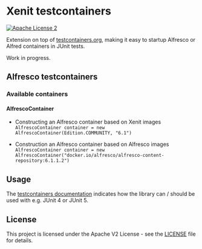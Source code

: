 # Xenit testcontainers

[![Apache License 2](https://img.shields.io/badge/license-Apache%202-blue.svg)](LICENSE)

Extension on top of [testcontainers.org](https://www.testcontainers.org/), making it easy to startup Alfresco or Alfred 
containers in JUnit tests. 

Work in progress. 

## Alfresco testcontainers

### Available containers

#### AlfrescoContainer

* Constructing an Alfresco container based on Xenit images  
    ```AlfrescoContainer container = new AlfrescoContainer(Edition.COMMUNITY, "6.1")```

* Construction an Alfresco container based on Alfresco images  
    ```AlfrescoContainer container = new AlfrescoContainer("docker.io/alfresco/alfresco-content-repository:6.1.1.2")```

## Usage

The [testcontainers documentation](https://www.testcontainers.org/) indicates how the library can / should be used with 
e.g. JUnit 4 or JUnit 5. 


## License 
This project is licensed under the Apache V2 License - see the [LICENSE](LICENSE) file for details.
